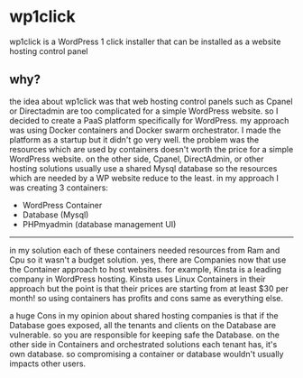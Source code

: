 # wp1click

wp1click is a WordPress 1 click installer that can be installed as a website hosting control panel

## why?
the idea about wp1click was that web hosting control panels such as Cpanel or Directadmin are too complicated for a simple WordPress website.
so I decided to create a PaaS platform specifically for WordPress. my approach was using Docker containers and Docker swarm orchestrator.
I made the platform as a startup but it didn't go very well. the problem was the resources which are used by containers doesn't worth the price for a simple WordPress website.
on the other side, Cpanel, DirectAdmin, or other hosting solutions usually use a shared Mysql database so the resources which are needed by a WP website reduce to the least.
in my approach I was creating 3 containers:
- WordPress Container 
- Database (Mysql)
- PHPmyadmin (database management UI)
-----
in my solution each of these containers needed resources from Ram and Cpu so it wasn't a budget solution. yes, there are Companies now that use the Container approach to host websites.
for example, Kinsta is a leading company in WordPress hosting. Kinsta uses Linux Containers in their approach but the point is that their prices are starting from at least $30 per month!
so using containers has profits and cons same as everything else.

a huge Cons in my opinion about shared hosting companies is that if the Database goes exposed, all the tenants and clients on the Database are vulnerable.
so you are responsible for keeping safe the Database. on the other side in Containers and orchestrated solutions each tenant has, it's own database. so compromising a container or database wouldn't usually impacts other users.


